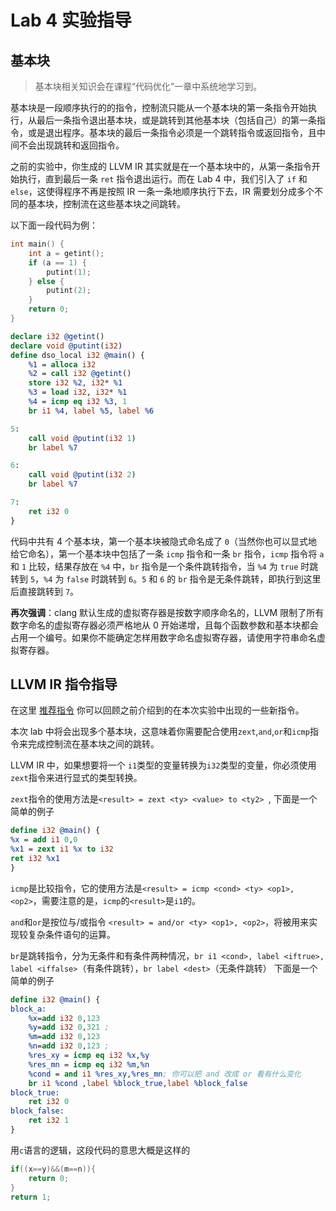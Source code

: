 # Lab 4 实验指导

## 基本块

> 基本块相关知识会在课程“代码优化”一章中系统地学习到。

基本块是一段顺序执行的的指令，控制流只能从一个基本块的第一条指令开始执行，从最后一条指令退出基本块，或是跳转到其他基本块（包括自己）的第一条指令，或是退出程序。基本块的最后一条指令必须是一个跳转指令或返回指令，且中间不会出现跳转和返回指令。

之前的实验中，你生成的 LLVM IR 其实就是在一个基本块中的，从第一条指令开始执行，直到最后一条 `ret` 指令退出运行。而在 Lab 4 中，我们引入了 `if` 和 `else`，这使得程序不再是按照 IR 一条一条地顺序执行下去，IR 需要划分成多个不同的基本块，控制流在这些基本块之间跳转。

以下面一段代码为例：

```c
int main() {
    int a = getint();
    if (a == 1) {
        putint(1);
    } else {
        putint(2);
    }
    return 0;
}
```

```llvm
declare i32 @getint()
declare void @putint(i32)
define dso_local i32 @main() {
    %1 = alloca i32
    %2 = call i32 @getint()
    store i32 %2, i32* %1
    %3 = load i32, i32* %1
    %4 = icmp eq i32 %3, 1
    br i1 %4, label %5, label %6

5:
    call void @putint(i32 1)
    br label %7

6:
    call void @putint(i32 2)
    br label %7

7:
    ret i32 0
}
```

代码中共有 4 个基本块，第一个基本块被隐式命名成了 `0`（当然你也可以显式地给它命名），第一个基本块中包括了一条 `icmp` 指令和一条 `br` 指令，`icmp` 指令将 `a` 和 `1` 比较，结果存放在 `%4` 中，`br` 指令是一个条件跳转指令，当 `%4` 为 `true` 时跳转到 `5`，`%4` 为 `false` 时跳转到 `6`。`5` 和 `6` 的 `br` 指令是无条件跳转，即执行到这里后直接跳转到 `7`。

**再次强调**：clang 默认生成的虚拟寄存器是按数字顺序命名的，LLVM 限制了所有数字命名的虚拟寄存器必须严格地从 0 开始递增，且每个函数参数和基本块都会占用一个编号。如果你不能确定怎样用数字命名虚拟寄存器，请使用字符串命名虚拟寄存器。

## LLVM IR 指令指导

在这里 [推荐指令](../pre/suggested_insts.md) 你可以回顾之前介绍到的在本次实验中出现的一些新指令。

本次 lab 中将会出现多个基本块，这意味着你需要配合使用`zext`,`and`,`or`和`icmp`指令来完成控制流在基本块之间的跳转。

LLVM IR 中，如果想要将一个 `i1`类型的变量转换为`i32`类型的变量，你必须使用`zext`指令来进行显式的类型转换。

`zext`指令的使用方法是`<result> = zext <ty> <value> to <ty2> `, 下面是一个简单的例子
```llvm
define i32 @main() {
%x = add i1 0,0
%x1 = zext i1 %x to i32
ret i32 %x1
}
```
`icmp`是比较指令，它的使用方法是`<result> = icmp <cond> <ty> <op1>, <op2>`，需要注意的是，`icmp`的`<result>`是`i1`的。

`and`和`or`是按位与/或指令 `<result> = and/or <ty> <op1>, <op2>`，将被用来实现较复杂条件语句的运算。

`br`是跳转指令，分为无条件和有条件两种情况，`br i1 <cond>, label <iftrue>, label <iffalse>`（有条件跳转），`br label <dest>`（无条件跳转）
下面是一个简单的例子
```llvm
define i32 @main() {
block_a:
    %x=add i32 0,123
    %y=add i32 0,321 ;
    %m=add i32 0,123
    %n=add i32 0,123 ;
    %res_xy = icmp eq i32 %x,%y
    %res_mn = icmp eq i32 %m,%n
    %cond = and i1 %res_xy,%res_mn; 你可以把 and 改成 or 看有什么变化
    br i1 %cond ,label %block_true,label %block_false
block_true:
    ret i32 0
block_false:
    ret i32 1
}
```
用`c`语言的逻辑，这段代码的意思大概是这样的
```c
if((x==y)&&(m==n)){
    return 0;
}
return 1;
```
